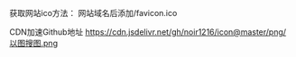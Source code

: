 获取网站ico方法：
网站域名后添加/favicon.ico

CDN加速Github地址
https://cdn.jsdelivr.net/gh/noir1216/icon@master/png/以图搜图.png
